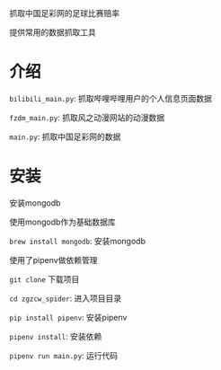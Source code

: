 抓取中国足彩网的足球比赛赔率

提供常用的数据抓取工具

# 介绍

`bilibili_main.py`: 抓取哔哩哔哩用户的个人信息页面数据

`fzdm_main.py`: 抓取风之动漫网站的动漫数据

`main.py`: 抓取中国足彩网的数据

# 安装

安装mongodb

使用mongodb作为基础数据库

`brew install mongodb`: 安装mongodb

使用了pipenv做依赖管理

`git clone`  下载项目

`cd zgzcw_spider`:   进入项目目录

`pip install pipenv`:  安装pipenv

`pipenv install`:  安装依赖

`pipenv run main.py`: 运行代码
